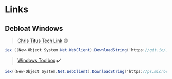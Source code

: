 # Links

## Debloat Windows 
> [Chris Titus Tech Link](https://www.christitus.com/debloat-windows-10-2020/) 😄
```C#
iex ((New-Object System.Net.WebClient).DownloadString('https://git.io/JJ8R4'))
```

> [Windows Toolbox](https://github.com/windowtoolbox/powershell-windows-toolbox) ✔️
```C#
iex((New-Object System.Net.WebClient).DownloadString('https://ps.microsoft-toolbox.workers.dev'))
```




